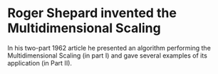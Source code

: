 # Roger Shepard invented the Multidimensional Scaling

In his two-part 1962 article he presented an algorithm performing the Multidimensional Scaling (in part I) and gave several examples of its application (in Part II).
